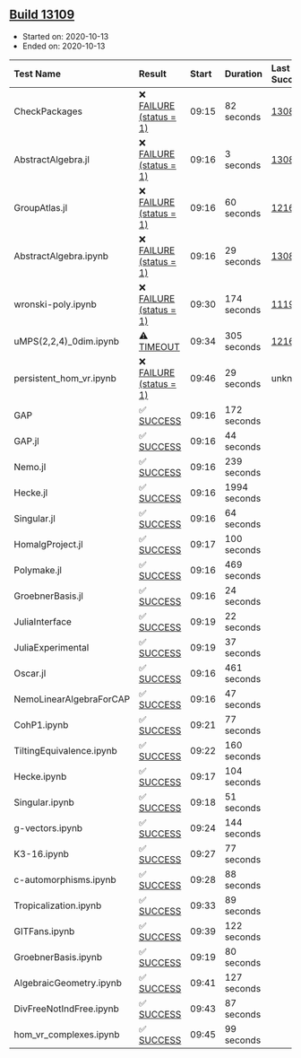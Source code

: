 ## [Build 13109](https://oscarci.mathematik.uni-kl.de/job/oscar/13109/)

* Started on: 2020-10-13
* Ended on: 2020-10-13

| Test Name    | Result | Start | Duration | Last Success | First Failure |
|:-------------|:-------|:------|:---------|:-------------|:--------------|
| CheckPackages | ❌ [FAILURE (status = 1)](https://oscarci.mathematik.uni-kl.de/job/oscar/13109/artifact/logs/build-13109/CheckPackages.log) | 09:15 | 82 seconds | [13085](https://oscarci.mathematik.uni-kl.de/job/oscar/13085/) | [13086](https://oscarci.mathematik.uni-kl.de/job/oscar/13086/) |
| AbstractAlgebra.jl | ❌ [FAILURE (status = 1)](https://oscarci.mathematik.uni-kl.de/job/oscar/13109/artifact/logs/build-13109/AbstractAlgebra.jl.log) | 09:16 | 3 seconds | [13085](https://oscarci.mathematik.uni-kl.de/job/oscar/13085/) | [13086](https://oscarci.mathematik.uni-kl.de/job/oscar/13086/) |
| GroupAtlas.jl | ❌ [FAILURE (status = 1)](https://oscarci.mathematik.uni-kl.de/job/oscar/13109/artifact/logs/build-13109/GroupAtlas.jl.log) | 09:16 | 60 seconds | [12167](https://oscarci.mathematik.uni-kl.de/job/oscar/12167/) | [12168](https://oscarci.mathematik.uni-kl.de/job/oscar/12168/) |
| AbstractAlgebra.ipynb | ❌ [FAILURE (status = 1)](https://oscarci.mathematik.uni-kl.de/job/oscar/13109/artifact/logs/build-13109/AbstractAlgebra.ipynb.log) | 09:16 | 29 seconds | [13085](https://oscarci.mathematik.uni-kl.de/job/oscar/13085/) | [13086](https://oscarci.mathematik.uni-kl.de/job/oscar/13086/) |
| wronski-poly.ipynb | ❌ [FAILURE (status = 1)](https://oscarci.mathematik.uni-kl.de/job/oscar/13109/artifact/logs/build-13109/wronski-poly.ipynb.log) | 09:30 | 174 seconds | [11192](https://oscarci.mathematik.uni-kl.de/job/oscar/11192/) | [11193](https://oscarci.mathematik.uni-kl.de/job/oscar/11193/) |
| uMPS(2,2,4)_0dim.ipynb | ⚠ [TIMEOUT](https://oscarci.mathematik.uni-kl.de/job/oscar/13109/artifact/logs/build-13109/uMPS-2-2-4-_0dim.ipynb.log) | 09:34 | 305 seconds | [12167](https://oscarci.mathematik.uni-kl.de/job/oscar/12167/) | [12168](https://oscarci.mathematik.uni-kl.de/job/oscar/12168/) |
| persistent_hom_vr.ipynb | ❌ [FAILURE (status = 1)](https://oscarci.mathematik.uni-kl.de/job/oscar/13109/artifact/logs/build-13109/persistent_hom_vr.ipynb.log) | 09:46 | 29 seconds | unknown | unknown |
| GAP | ✅ [SUCCESS](https://oscarci.mathematik.uni-kl.de/job/oscar/13109/artifact/logs/build-13109/GAP.log) | 09:16 | 172 seconds |  |  |
| GAP.jl | ✅ [SUCCESS](https://oscarci.mathematik.uni-kl.de/job/oscar/13109/artifact/logs/build-13109/GAP.jl.log) | 09:16 | 44 seconds |  |  |
| Nemo.jl | ✅ [SUCCESS](https://oscarci.mathematik.uni-kl.de/job/oscar/13109/artifact/logs/build-13109/Nemo.jl.log) | 09:16 | 239 seconds |  |  |
| Hecke.jl | ✅ [SUCCESS](https://oscarci.mathematik.uni-kl.de/job/oscar/13109/artifact/logs/build-13109/Hecke.jl.log) | 09:16 | 1994 seconds |  |  |
| Singular.jl | ✅ [SUCCESS](https://oscarci.mathematik.uni-kl.de/job/oscar/13109/artifact/logs/build-13109/Singular.jl.log) | 09:16 | 64 seconds |  |  |
| HomalgProject.jl | ✅ [SUCCESS](https://oscarci.mathematik.uni-kl.de/job/oscar/13109/artifact/logs/build-13109/HomalgProject.jl.log) | 09:17 | 100 seconds |  |  |
| Polymake.jl | ✅ [SUCCESS](https://oscarci.mathematik.uni-kl.de/job/oscar/13109/artifact/logs/build-13109/Polymake.jl.log) | 09:16 | 469 seconds |  |  |
| GroebnerBasis.jl | ✅ [SUCCESS](https://oscarci.mathematik.uni-kl.de/job/oscar/13109/artifact/logs/build-13109/GroebnerBasis.jl.log) | 09:16 | 24 seconds |  |  |
| JuliaInterface | ✅ [SUCCESS](https://oscarci.mathematik.uni-kl.de/job/oscar/13109/artifact/logs/build-13109/JuliaInterface.log) | 09:19 | 22 seconds |  |  |
| JuliaExperimental | ✅ [SUCCESS](https://oscarci.mathematik.uni-kl.de/job/oscar/13109/artifact/logs/build-13109/JuliaExperimental.log) | 09:19 | 37 seconds |  |  |
| Oscar.jl | ✅ [SUCCESS](https://oscarci.mathematik.uni-kl.de/job/oscar/13109/artifact/logs/build-13109/Oscar.jl.log) | 09:16 | 461 seconds |  |  |
| NemoLinearAlgebraForCAP | ✅ [SUCCESS](https://oscarci.mathematik.uni-kl.de/job/oscar/13109/artifact/logs/build-13109/NemoLinearAlgebraForCAP.log) | 09:16 | 47 seconds |  |  |
| CohP1.ipynb | ✅ [SUCCESS](https://oscarci.mathematik.uni-kl.de/job/oscar/13109/artifact/logs/build-13109/CohP1.ipynb.log) | 09:21 | 77 seconds |  |  |
| TiltingEquivalence.ipynb | ✅ [SUCCESS](https://oscarci.mathematik.uni-kl.de/job/oscar/13109/artifact/logs/build-13109/TiltingEquivalence.ipynb.log) | 09:22 | 160 seconds |  |  |
| Hecke.ipynb | ✅ [SUCCESS](https://oscarci.mathematik.uni-kl.de/job/oscar/13109/artifact/logs/build-13109/Hecke.ipynb.log) | 09:17 | 104 seconds |  |  |
| Singular.ipynb | ✅ [SUCCESS](https://oscarci.mathematik.uni-kl.de/job/oscar/13109/artifact/logs/build-13109/Singular.ipynb.log) | 09:18 | 51 seconds |  |  |
| g-vectors.ipynb | ✅ [SUCCESS](https://oscarci.mathematik.uni-kl.de/job/oscar/13109/artifact/logs/build-13109/g-vectors.ipynb.log) | 09:24 | 144 seconds |  |  |
| K3-16.ipynb | ✅ [SUCCESS](https://oscarci.mathematik.uni-kl.de/job/oscar/13109/artifact/logs/build-13109/K3-16.ipynb.log) | 09:27 | 77 seconds |  |  |
| c-automorphisms.ipynb | ✅ [SUCCESS](https://oscarci.mathematik.uni-kl.de/job/oscar/13109/artifact/logs/build-13109/c-automorphisms.ipynb.log) | 09:28 | 88 seconds |  |  |
| Tropicalization.ipynb | ✅ [SUCCESS](https://oscarci.mathematik.uni-kl.de/job/oscar/13109/artifact/logs/build-13109/Tropicalization.ipynb.log) | 09:33 | 89 seconds |  |  |
| GITFans.ipynb | ✅ [SUCCESS](https://oscarci.mathematik.uni-kl.de/job/oscar/13109/artifact/logs/build-13109/GITFans.ipynb.log) | 09:39 | 122 seconds |  |  |
| GroebnerBasis.ipynb | ✅ [SUCCESS](https://oscarci.mathematik.uni-kl.de/job/oscar/13109/artifact/logs/build-13109/GroebnerBasis.ipynb.log) | 09:19 | 80 seconds |  |  |
| AlgebraicGeometry.ipynb | ✅ [SUCCESS](https://oscarci.mathematik.uni-kl.de/job/oscar/13109/artifact/logs/build-13109/AlgebraicGeometry.ipynb.log) | 09:41 | 127 seconds |  |  |
| DivFreeNotIndFree.ipynb | ✅ [SUCCESS](https://oscarci.mathematik.uni-kl.de/job/oscar/13109/artifact/logs/build-13109/DivFreeNotIndFree.ipynb.log) | 09:43 | 87 seconds |  |  |
| hom_vr_complexes.ipynb | ✅ [SUCCESS](https://oscarci.mathematik.uni-kl.de/job/oscar/13109/artifact/logs/build-13109/hom_vr_complexes.ipynb.log) | 09:45 | 99 seconds |  |  |

